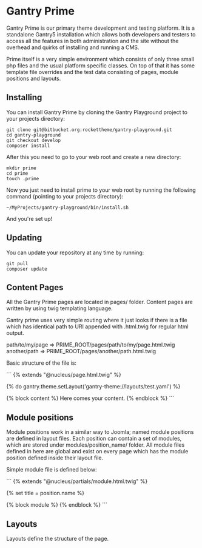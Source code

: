Gantry Prime
============

Gantry Prime is our primary theme development and testing platform. It is a standalone Gantry5 installation which allows both developers and testers to access all the features in both administration and the site without the overhead and quirks of installing and running a CMS.

Prime itself is a very simple environment which consists of only three small php files and the usual platform specific classes. On top of that it has some template file overrides and the test data consisting of pages, module positions and layouts.

## Installing

You can install Gantry Prime by cloning the Gantry Playground project to your projects directory:

    git clone git@bitbucket.org:rockettheme/gantry-playground.git
    cd gantry-playground
    git checkout develop
    composer install

After this you need to go to your web root and create a new directory:

    mkdir prime
    cd prime
    touch .prime

Now you just need to install prime to your web root by running the following command (pointing to your projects directory):

    ~/MyProjects/gantry-playground/bin/install.sh

And you're set up!

## Updating

You can update your repository at any time by running:

    git pull
    composer update

## Content Pages

All the Gantry Prime pages are located in pages/ folder. Content pages are written by using twig templating language.

Gantry prime uses very simple routing where it just looks if there is a file which has identical path to URI appended with .html.twig for regular html output.

path/to/my/page => PRIME_ROOT/pages/path/to/my/page.html.twig
another/path => PRIME_ROOT/pages/another/path.html.twig

Basic structure of the file is:

´´´
{% extends "@nucleus/page.html.twig" %}

{% do gantry.theme.setLayout('gantry-theme://layouts/test.yaml') %}

{% block content %}
Here comes your content.
{% endblock %}
´´´

## Module positions

Module positions work in a similar way to Joomla; named module positions are defined in layout files. Each position can contain a set of modules, which are stored under modules/position_name/ folder. All module files defined in here are global and exist on every page which has the module position defined inside their layout file.

Simple module file is defined below:

´´´
{% extends "@nucleus/partials/module.html.twig" %}

{% set title = position.name %}

{% block module %}
{% endblock %}
´´´

## Layouts

Layouts define the structure of the page.

